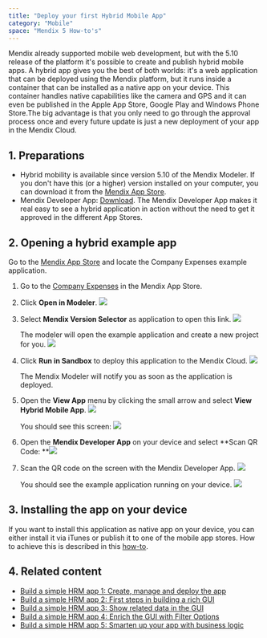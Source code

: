 ```yaml
---
title: "Deploy your first Hybrid Mobile App"
category: "Mobile"
space: "Mendix 5 How-to's"
---
```


Mendix already supported mobile web development, but with the 5.10 release of the platform it's possible to create and publish hybrid mobile apps. A hybrid app gives you the best of both worlds: it's a web application that can be deployed using the Mendix platform, but it runs inside a container that can be installed as a native app on your device. This container handles native capabilities like the camera and GPS and it can even be published in the Apple App Store, Google Play and Windows Phone Store.The big advantage is that you only need to go through the approval process once and every future update is just a new deployment of your app in the Mendix Cloud.

## <a name="Integratewithwebservices-Consumewebservice" rel="nofollow"></a>1\. Preparations

*   Hybrid mobility is available since version 5.10 of the Mendix Modeler. If you don't have this (or a higher) version installed on your computer, you can download it from the [Mendix App Store](https://appstore.home.mendix.com/link/modelers).
*   Mendix Developer App: [Download](/refguide5/getting-the-mendix-developer-app). The Mendix Developer App makes it real easy to see a hybrid application in action without the need to get it approved in the different App Stores.

## 2\. Opening a hybrid example app

Go to the [Mendix App Store](https://appstore.home.mendix.com) and locate the Company Expenses example application.

1.  Go to the [Company Expenses](https://appstore.home.mendix.com/link/app/240/Mendix/Company-Expenses) in the Mendix App Store.
2.  Click **Open in Modeler**.
    ![](attachments/8782127/16285892.png)
3.  Select **Mendix Version Selector** as application to open this link.
    ![](attachments/8782127/8945742.png)

    The modeler will open the example application and create a new project for you.
    ![](attachments/8782127/8945743.png)
4.  Click **Run in Sandbox** to deploy this application to the Mendix Cloud.
    ![](attachments/8782127/16285893.png) 

    The Mendix Modeler will notify you as soon as the application is deployed.
5.  Open the **View App** menu by clicking the small arrow and select **View Hybrid Mobile App**.
    ![](attachments/8782127/16285894.png) 

    You should see this screen:
    ![](attachments/8782127/16285895.png)
6.  Open the **Mendix Developer App** on your device and select **Scan QR Code:
    **![](attachments/8782127/8945752.png)
7.  Scan the QR code on the screen with the Mendix Developer App.
    ![](attachments/8782127/8945753.png)

    You should see the example application running on your device.
    ![](attachments/8782127/8945755.png)

## 3\. Installing the app on your device

If you want to install this application as native app on your device, you can either install it via iTunes or publish it to one of the mobile app stores. How to achieve this is described in this [how-to](/howto50/publishing-a-mendix-hybrid-mobile-app-in-mobile-app-stores).

## 4\. Related content

*   [Build a simple HRM app 1: Create, manage and deploy the app](/howto50/build-a-simple-hrm-app-1-create-manage-and-deploy-the-app)
*   [Build a simple HRM app 2: First steps in building a rich GUI](/howto50/build-a-simple-hrm-app-2-first-steps-in-building-a-rich-gui)
*   [Build a simple HRM app 3: Show related data in the GUI](/howto50/build-a-simple-hrm-app-3-show-related-data-in-the-gui)
*   [Build a simple HRM app 4: Enrich the GUI with Filter Options](/howto50/build-a-simple-hrm-app-4-enrich-the-gui-with-filter-options)
*   [Build a simple HRM app 5: Smarten up your app with business logic](/howto50/build-a-simple-hrm-app-5-smarten-up-your-app-with-business-logic)
